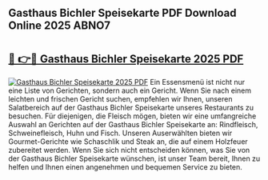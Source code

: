 ## Gasthaus Bichler Speisekarte PDF Download Online 2025 ABNO7

# <h2><a href="http://gcav3h.nevu.top/?p=Gasthaus+Bichler+Speisekarte">🔗 👉🔴 Gasthaus Bichler Speisekarte 2025 PDF</a></h2>

[![Gasthaus Bichler Speisekarte 2025 PDF](https://i.imgur.com/dBaPXMq.png)](http://gcav3h.nevu.top/?p=Gasthaus+Bichler+Speisekarte)
Ein Essensmenü ist nicht nur eine Liste von Gerichten, sondern auch ein Gericht. Wenn Sie nach einem leichten und frischen Gericht suchen, empfehlen wir Ihnen, unseren Salatbereich auf der Gasthaus Bichler Speisekarte unseres Restaurants zu besuchen. Für diejenigen, die Fleisch mögen, bieten wir eine umfangreiche Auswahl an Gerichten auf der Gasthaus Bichler Speisekarte an: Rindfleisch, Schweinefleisch, Huhn und Fisch. Unseren Auserwählten bieten wir Gourmet-Gerichte wie Schaschlik und Steak an, die auf einem Holzfeuer zubereitet werden. Wenn Sie sich nicht entscheiden können, was Sie von der Gasthaus Bichler Speisekarte wünschen, ist unser Team bereit, Ihnen zu helfen und Ihnen einen angenehmen und bequemen Service zu bieten.
